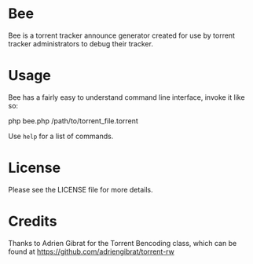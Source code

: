 Bee
===

Bee is a torrent tracker announce generator created for use by torrent tracker administrators to debug their tracker.


Usage
====

Bee has a fairly easy to understand command line interface, invoke it like so:

php bee.php /path/to/torrent_file.torrent

Use `help` for a list of commands.


License
======

Please see the LICENSE file for more details.



Credits
======

Thanks to Adrien Gibrat for the Torrent Bencoding class, which can be found at https://github.com/adriengibrat/torrent-rw
